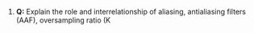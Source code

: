 1. **Q:** Explain the role and interrelationship of aliasing, antialiasing filters (AAF), oversampling ratio (K